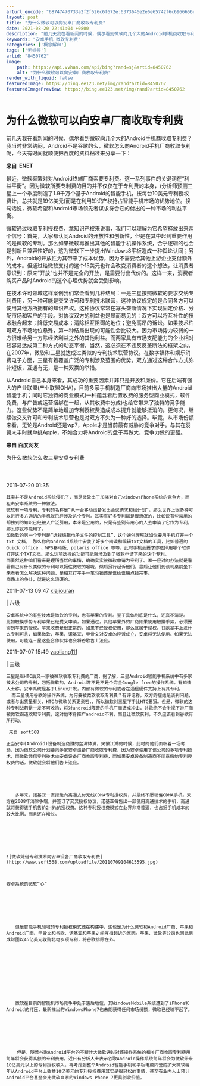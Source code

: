 ```yaml
---
arturl_encode: "68747470733a2f2f626c6f672e:6373646e2e6e65742f6c6966656e6778756e32303132313031:392f61727469636c652f64657461696c732f38343530373632"
layout: post
title: "为什么微软可以向安卓厂商收取专利费"
date: 2021-08-20 22:41:04 +0800
description: "前几天我在看新闻的时候，偶尔看到微软向几个大的Android手机商收取专利费？我当时非常纳闷，And"
keywords: "安卓手机 微软专利费"
categories: ['概念解释']
tags: ['无标签']
artid: "8450762"
image:
    path: https://api.vvhan.com/api/bing?rand=sj&artid=8450762
    alt: "为什么微软可以向安卓厂商收取专利费"
render_with_liquid: false
featuredImage: https://bing.ee123.net/img/rand?artid=8450762
featuredImagePreview: https://bing.ee123.net/img/rand?artid=8450762
---
```


# 为什么微软可以向安卓厂商收取专利费

前几天我在看新闻的时候，偶尔看到微软向几个大的Android手机商收取专利费？我当时非常纳闷，Android不是谷歌的么，微软怎么向Android手机厂商收取专利呢，今天有时间就顺便把百度的资料粘过来分享一下：

**来自  ENET**

最近，微软频繁对对Android终端厂商索要专利费。这一系列事件的关键词在“利益平衡”。因为微软所要专利费的目的并不仅仅在于专利费的本身，(分析师预测三星上一个季度制造了1.9千万个基于Android的智能手机，按每台10美元专利授权费计，总共就是19亿美元)而是在利用知识产权抢占智能手机市场的优势地位。换句话说，微软希望和Android市场领先者谋求符合它的付出的一种市场的利益平衡。
  
  
微软通过收取专利授权费，拿知识产权来说事，我们可以理解为它希望释放出来两个信号：首先，大家都认同Android的开放性和创新性，但是在其中起到重要作用的是微软的专利。那么如果微软再推出其他的智能手机操作系统，合乎逻辑的也会是创新且兼容性好的，这为微软下一步提出Windows8平板造成一种舆论认同；另外，Android的开放性为其带来了成本优势，因为不需要给其他上游企业支付额外的成本。但通过给微软支付的这个15美元也许会改变消费者的这个想法，让消费者意识到：原来”开放”也并不是完全的开放，是需要付出代价的。这样一来，消费者购买产品时Android的这个心理优势就会受到影响。
  
  
在技术许可领域这样案例我们常会看到几种结局：一是三星按照微软的要求交纳专利费用，另一种可能是交叉许可和专利技术联营，这种协议规定的是合同各方可以使用其他方所拥有的知识产权。这种协议常常在寡头垄断情况下实现固定价格、分配市场和客户的手段。对协议双方的利益也是显而易见的：双方可以将互补性的技术融合起来；降低交易成本；清除相互阻碍的地位；避免高昂的诉讼。如果技术许可双方市场地位悬殊，第一种结局出现的可能性会比较大。因为市场势力较弱的一方很难给另一方除经济利益之外的其他利益。而两家具有市场支配能力的企业相对较容易达成第二种方式的动态平衡。当然，这必须在不违反反垄断法的框架之内。在2007年，微软和三星就达成过类似的专利技术联营协议。在数字媒体和娱乐消费电子方面，三星有着覆盖广泛的专利涉及范围的优势。双方通过这种合作方式弥补短板，互通有无，是一种双赢的举措。
  
  
从Android自己本身来看，其成功的重要因素并非只是开放和廉价。它在后端有强大的产业联盟(产业联盟OHA)，目前多家手机制造厂商向市场推出大量的Android智能手机；同时它独特的商业模式(一种蕴含着后置收费的服务型商业模式，软件免费，与广告或运营捆绑在一起，从其收费中分成)也给它带来了独特的竞争能力。这些优势不是简单地增加专利授权费造成成本提升就能够抵消的。更何况，继续做交叉许可和专利技术联营也是对双方不失为一种好的选择。毕竟，从市场份额来看，无论是Android还是wp7，Apple才是当前最有威胁的竞争对手。与其在羽翼未丰时就单挑Apple，不如合力将Android的盘子再做大，竞争力做的更强。
  
**来自 百度网友**

为什么微软怎么收三星安卓专利费

```

 
```

2011-07-20 01:35

```
其实并不是Android系统侵犯了，而是微软出于加强对自己windowsPhone系统的竞争力，而狙击安卓系统的一种做法。
微软有一项专利，专利的名称是“从一台移动设备发出会议请求和组计划”。那么世界上很多种可以进行多方通话的手机就已经涉及这个专利。其实有好多专利都是很流氓的，比如说有些常用的却独到的知识已经被人广泛引用，本来是公用的，只是有些别有用心的人去申请了它作为专利，那么你就不能用了。
如微软的另一个专利是“选择编辑电子文件的控制工具”，这个通俗理解就如你要用手机打开一个txt 文档， 那么你的android系统中安装了好多个阅读和编辑txt文档的工具，比如普通的Quick office 、WPS移动版、polaris office 等等，此时手机会要求你选择用哪个软件打开这个TXT文档。那么这项选择的功能可能就涉及到了微软申请下来的这个专利。
而虽然这种咱们看来是理所当然的事情，确确实实被微软申请为专利了。唯一应对的办法就是看看自己有什么类似的专利可以扼住微软的喉咙，然后另行起诉他们，最后让他们到谈判桌前坐下来看看怎么解决这种问题，是相互打平手一笔勾销还是谁给谁赔点钱完事。
商场上的争斗，就是这么流氓的。
```

2011-07-13 09:47
[xiajiouran](http://www.baidu.com/p/xiajiouran?from=zhidao)


|
六级

```
安卓系统中的有些技术是微软的专利，也有苹果的专利。至于具体到底是什么，还真不清楚。
比如触摸手势专利苹果已经提交申请，如果通过，其他苹果外的厂商如果使用触摸手势，必须要得到苹果的授权。苹果收费是很正常的。如果不经授权使用，那么就属于侵权。谷歌基本上没什么专利可言，如果微软，苹果，诺基亚，甲骨文对安卓的控诉成立，安卓将无法使用。如果无法使用，可能连三星这些合作伙伴也会将谷歌告上法庭。
```

2011-07-07 15:49
[yaoliang111](http://www.baidu.com/p/yaoliang111?from=zhidao)


|
三级

```
三星是继HTC后又一家被微软收取专利费的厂商，据了解，三星Android智能手机系统中有多家技术公司的专利，包括微软的，Android并不是不是个完全Google free的操作系统。有知情人士称，安卓系统是基于Linux开发，内部有微软的专利或者在通信硬件支持上有其专利。 
  而三星使用谷歌的操作系统，为何要被微软收取专利费？有评论称，双方的症结是谈判问题，或者与出货量有关，HTC与微软关系更亲密，，所以微软对三星下手比HTC要狠。但是，微软的这种专利战若是一发不可收拾，将对android阵营的手机厂商造成冲击，谷歌绝不会坐视下游厂商被微软霸道收取专利费，这对他本身推广android不利，而且让微软获利，不久应该看到谷歌有所行动。
```

```
 来自 soft568
```

```
正当安卓(Android)设备制造商赚的盆满钵满，笑傲江湖的时候，此时的他们面临着一场考验，因为微软公司计划要向多家安卓设备厂商收取专利费，因为安卓使用了该公司的多项专利技术，而微软凭借专利技术向安卓设备厂商收取专利费，而如果安卓设备制造商不同意缴纳专利授权费的话，微软就会将他们告上法庭。

 



　　多年来，诺基亚一直拒绝向高通支付无线CDMA专利授权费，并最终不愿销售CDMA手机。双方在2008年消除争端，并签订了交叉授权协议，诺基亚每售出一部使用高通技术的手机，高通就将获得该手机售价2-5%的授权费。这种专利授权费模式在业界非常普遍，也占据手机成本的较大比例，而且还在增长。



 



![微软凭借专利技术向安卓设备厂商收取专利费](http://www.soft568.com/uploadfile/20110709104615595.jpg)



安卓系统的微软“心”



 



　　但是智能手机领域的专利授权模式还在构建中，这也是为什么微软和Android厂商、苹果和Android厂商、甲骨文和谷歌、诺基亚和苹果之间互相起诉的原因。苹果、微软等公司也因此组成财团以45亿美元收购北电多项专利，将谷歌排除在外。



 



 



　　微软在目前的智能机市场竞争中处于落后地位，其WindowsMobile系统遭到了iPhone和Android的打压，最新推出的WindowsPhone7也未能获得任何市场份额，微软已经输不起了。



 



    但是，随着谷歌Android平台的不断壮大微软通过对该操作系统的相关厂商收取专利费用每年将会获得高额的专利费用。近日有分析人士表示谷歌Android操作系统每年将会为微软带来10亿美元以上的专利授权收入。再考虑到整个Android智能手机和平板电脑阵营的扩大微软每年从Android平台上收益10亿美元的专利授权费用其实是很轻松的事情，甚至有业内人士预计Android平台甚至会比微软自家的Windows Phone 7更具创收价值。


```